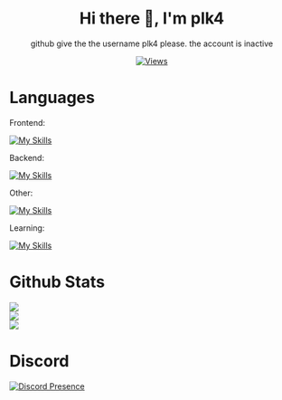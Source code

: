 <h1 align="center">
Hi there 👋, I'm plk4
</h1>
<p align="center">
  github give the the username plk4 please. the account is inactive
</p>
  
<div align="center">          
  
  [![Views](https://komarev.com/ghpvc/?username=pl-k4&color=blueviolet&style=for-the-badge)](https://komarev.com)       
</div>    

# Languages  
Frontend:  

[![My Skills](https://skillicons.dev/icons?i=js,html,css)](https://skillicons.dev)

Backend:  

[![My Skills](https://skillicons.dev/icons?i=nodejs,mongodb,java)](https://skillicons.dev)   

Other:   

[![My Skills](https://skillicons.dev/icons?i=godot,discordjs)](https://skillicons.dev)   

Learning:   

[![My Skills](https://skillicons.dev/icons?i=cpp)](https://skillicons.dev)     

# Github Stats    
![](https://github-readme-stats.vercel.app/api?username=pl-k4&show_icons=true&theme=radical)   
![](https://github-readme-streak-stats.herokuapp.com/?user=pl-k4&theme=radical&hide_border=false)<br/>
![](https://github-readme-stats.vercel.app/api/top-langs/?username=pl-k4&theme=radical&hide_border=false&include_all_commits=false&count_private=false&layout=compact)    

# Discord   

[![Discord Presence](https://lanyard.cnrad.dev/api/477572353602224160)](https://discord.com/users/477572353602224160)   
